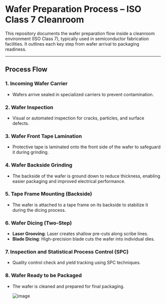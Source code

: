 #  Wafer Preparation Process – ISO Class 7 Cleanroom

This repository documents the wafer preparation flow inside a cleanroom environment (ISO Class 7), typically used in semiconductor fabrication facilities. It outlines each key step from wafer arrival to packaging readiness.

---

##  Process Flow

### 1. Incoming Wafer Carrier
- Wafers arrive sealed in specialized carriers to prevent contamination.

### 2. Wafer Inspection
- Visual or automated inspection for cracks, particles, and surface defects.

### 3. Wafer Front Tape Lamination
- Protective tape is laminated onto the front side of the wafer to safeguard it during grinding.

### 4. Wafer Backside Grinding
- The backside of the wafer is ground down to reduce thickness, enabling easier packaging and improved electrical performance.

### 5. Tape Frame Mounting (Backside)
- The wafer is attached to a tape frame on its backside to stabilize it during the dicing process.

### 6. Wafer Dicing (Two-Step)
- **Laser Grooving**: Laser creates shallow pre-cuts along scribe lines.
- **Blade Dicing**: High-precision blade cuts the wafer into individual dies.

### 7. Inspection and Statistical Process Control (SPC)
- Quality control check and yield tracking using SPC techniques.

### 8. Wafer Ready to be Packaged
- The wafer is cleaned and prepared for final packaging.

  ![image](https://github.com/user-attachments/assets/d8e63972-0f66-4c3f-af8f-cf584d9d6b87)

